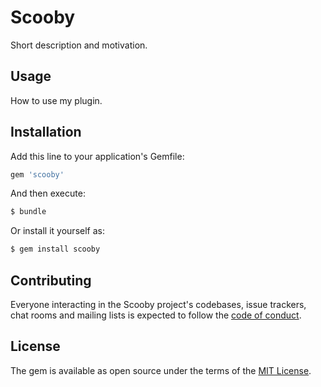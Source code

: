 # Scooby

Short description and motivation.

## Usage

How to use my plugin.

## Installation

Add this line to your application's Gemfile:

```ruby
gem 'scooby'
```

And then execute:

```bash
$ bundle
```

Or install it yourself as:

```bash
$ gem install scooby
```

## Contributing

Everyone interacting in the Scooby project's codebases, issue trackers, chat rooms and mailing lists is expected to follow the [code of conduct](https://github.com/ScoobyRuby/scooby/blob/main/CODE_OF_CONDUCT.md).

## License

The gem is available as open source under the terms of the [MIT License](https://opensource.org/licenses/MIT).
